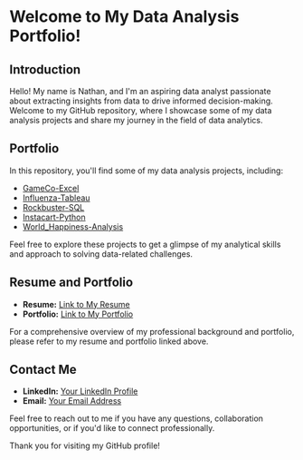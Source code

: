 # Welcome to My Data Analysis Portfolio!

## Introduction
Hello! My name is Nathan, and I'm an aspiring data analyst passionate about extracting insights from data to drive informed decision-making. Welcome to my GitHub repository, where I showcase some of my data analysis projects and share my journey in the field of data analytics.

## Portfolio
In this repository, you'll find some of my data analysis projects, including:
- [GameCo-Excel](https://github.com/nevansanalytics/GameCo-Excel)
- [Influenza-Tableau](https://github.com/nevansanalytics/Influenza-Tableau)
- [Rockbuster-SQL](https://github.com/nevansanalytics/Rockbuster-SQL)
- [Instacart-Python](https://github.com/nevansanalytics/Instacart-Python)
- [World_Happiness-Analysis](https://github.com/nevansanalytics/World_Happiness-Analysis)

Feel free to explore these projects to get a glimpse of my analytical skills and approach to solving data-related challenges.

## Resume and Portfolio
- **Resume:** [Link to My Resume](https://github.com/nevansanalytics/Certifications/blob/main/Resume/Nathan_Evans_Resume_2024_PDF.pdf)
- **Portfolio:** [Link to My Portfolio](https://github.com/nevansanalytics/Certifications/blob/main/Portfolio/Nathan_Evans_Portfolio_PDF.pdf)

For a comprehensive overview of my professional background and portfolio, please refer to my resume and portfolio linked above.

## Contact Me
- **LinkedIn:** [Your LinkedIn Profile](https://www.linkedin.com/in/nathan-evans-0b4633235/)
- **Email:** [Your Email Address](nathanevans87@gmail.com)

Feel free to reach out to me if you have any questions, collaboration opportunities, or if you'd like to connect professionally.

Thank you for visiting my GitHub profile!
